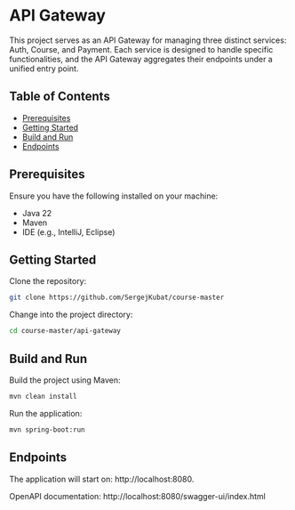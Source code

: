 # API Gateway

This project serves as an API Gateway for managing three distinct services: Auth, Course, and Payment. 
Each service is designed to handle specific functionalities, and the API Gateway aggregates their endpoints under a 
unified entry point.

## Table of Contents

- [Prerequisites](#prerequisites)
- [Getting Started](#getting-started)
- [Build and Run](#build-and-run)
- [Endpoints](#endpoints)

## Prerequisites

Ensure you have the following installed on your machine:

- Java 22
- Maven
- IDE (e.g., IntelliJ, Eclipse)

## Getting Started

Clone the repository:

```bash
git clone https://github.com/SergejKubat/course-master
```

Change into the project directory:

```bash
cd course-master/api-gateway
```

## Build and Run

Build the project using Maven:

```bash
mvn clean install
```

Run the application:

```bash
mvn spring-boot:run
```

## Endpoints

The application will start on: http://localhost:8080.

OpenAPI documentation: http://localhost:8080/swagger-ui/index.html
